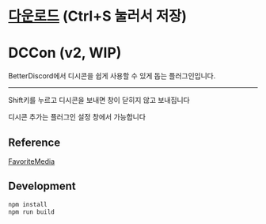 # [다운로드](https://raw.githubusercontent.com/minibox24/DCCon/main/DCCon.plugin.js) (Ctrl+S 눌러서 저장)

# DCCon (v2, WIP)

BetterDiscord에서 디시콘을 쉽게 사용할 수 있게 돕는 플러그인입니다.

---

Shift키를 누르고 디시콘을 보내면 창이 닫히지 않고 보내집니다

디시콘 추가는 플러그인 설정 창에서 가능합니다

## Reference

[FavoriteMedia](https://github.com/Dastan21/BDAddons/tree/main/plugins/FavoriteMedia)

## Development

```bash
npm install
npm run build
```
